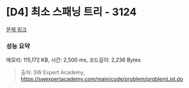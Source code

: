 # [D4] 최소 스패닝 트리 - 3124 

[문제 링크](https://swexpertacademy.com/main/code/problem/problemDetail.do?contestProbId=AV_mSnmKUckDFAWb) 

### 성능 요약

메모리: 115,172 KB, 시간: 2,500 ms, 코드길이: 2,236 Bytes



> 출처: SW Expert Academy, https://swexpertacademy.com/main/code/problem/problemList.do